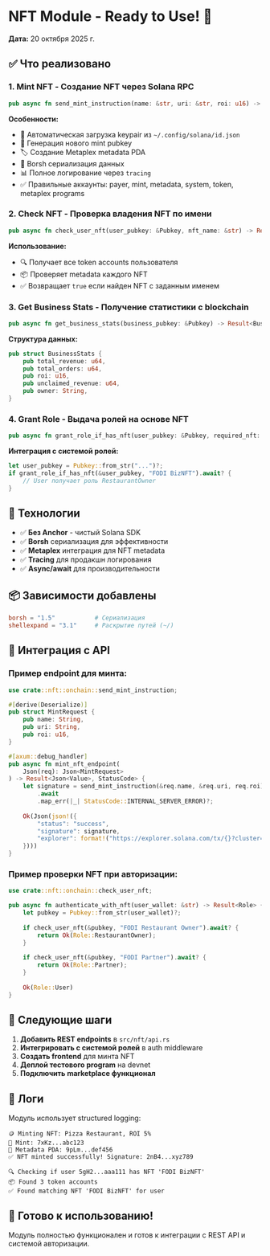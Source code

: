 # NFT Module - Ready to Use! 🎉

**Дата:** 20 октября 2025 г.

## ✅ Что реализовано

### 1. **Mint NFT** - Создание NFT через Solana RPC
```rust
pub async fn send_mint_instruction(name: &str, uri: &str, roi: u16) -> Result<String>
```

**Особенности:**
- 🔐 Автоматическая загрузка keypair из `~/.config/solana/id.json`
- 📝 Генерация нового mint pubkey
- 🏷️ Создание Metaplex metadata PDA
- 💾 Borsh сериализация данных
- 📊 Полное логирование через `tracing`
- ✅ Правильные аккаунты: payer, mint, metadata, system, token, metaplex programs

### 2. **Check NFT** - Проверка владения NFT по имени
```rust
pub async fn check_user_nft(user_pubkey: &Pubkey, nft_name: &str) -> Result<bool>
```

**Использование:**
- 🔍 Получает все token accounts пользователя
- 📦 Проверяет metadata каждого NFT
- ✅ Возвращает `true` если найден NFT с заданным именем

### 3. **Get Business Stats** - Получение статистики с blockchain
```rust
pub async fn get_business_stats(business_pubkey: &Pubkey) -> Result<BusinessStats>
```

**Структура данных:**
```rust
pub struct BusinessStats {
    pub total_revenue: u64,
    pub total_orders: u64,
    pub roi: u16,
    pub unclaimed_revenue: u64,
    pub owner: String,
}
```

### 4. **Grant Role** - Выдача ролей на основе NFT
```rust
pub async fn grant_role_if_has_nft(user_pubkey: &Pubkey, required_nft: &str) -> Result<bool>
```

**Интеграция с системой ролей:**
```rust
let user_pubkey = Pubkey::from_str("...")?;
if grant_role_if_has_nft(&user_pubkey, "FODI BizNFT").await? {
    // User получает роль RestaurantOwner
}
```

## 🔧 Технологии

- ✅ **Без Anchor** - чистый Solana SDK
- ✅ **Borsh** сериализация для эффективности
- ✅ **Metaplex** интеграция для NFT metadata
- ✅ **Tracing** для продакшн логирования
- ✅ **Async/await** для производительности

## 📦 Зависимости добавлены

```toml
borsh = "1.5"           # Сериализация
shellexpand = "3.1"     # Раскрытие путей (~/)
```

## 🔗 Интеграция с API

### Пример endpoint для минта:

```rust
use crate::nft::onchain::send_mint_instruction;

#[derive(Deserialize)]
pub struct MintRequest {
    pub name: String,
    pub uri: String,
    pub roi: u16,
}

#[axum::debug_handler]
pub async fn mint_nft_endpoint(
    Json(req): Json<MintRequest>
) -> Result<Json<Value>, StatusCode> {
    let signature = send_mint_instruction(&req.name, &req.uri, req.roi)
        .await
        .map_err(|_| StatusCode::INTERNAL_SERVER_ERROR)?;
    
    Ok(Json(json!({
        "status": "success",
        "signature": signature,
        "explorer": format!("https://explorer.solana.com/tx/{}?cluster=devnet", signature)
    })))
}
```

### Пример проверки NFT при авторизации:

```rust
use crate::nft::onchain::check_user_nft;

pub async fn authenticate_with_nft(user_wallet: &str) -> Result<Role> {
    let pubkey = Pubkey::from_str(user_wallet)?;
    
    if check_user_nft(&pubkey, "FODI Restaurant Owner").await? {
        return Ok(Role::RestaurantOwner);
    }
    
    if check_user_nft(&pubkey, "FODI Partner").await? {
        return Ok(Role::Partner);
    }
    
    Ok(Role::User)
}
```

## 🚀 Следующие шаги

1. **Добавить REST endpoints** в `src/nft/api.rs`
2. **Интегрировать с системой ролей** в auth middleware
3. **Создать frontend** для минта NFT
4. **Деплой тестового program** на devnet
5. **Подключить marketplace функционал**

## 📝 Логи

Модуль использует structured logging:

```
🪙 Minting NFT: Pizza Restaurant, ROI 5%
📝 Mint: 7xKz...abc123
📝 Metadata PDA: 9pLm...def456
✅ NFT minted successfully! Signature: 2nB4...xyz789
```

```
🔍 Checking if user 5gH2...aaa111 has NFT 'FODI BizNFT'
📦 Found 3 token accounts
✅ Found matching NFT 'FODI BizNFT' for user
```

## 🎯 Готово к использованию!

Модуль полностью функционален и готов к интеграции с REST API и системой авторизации.
